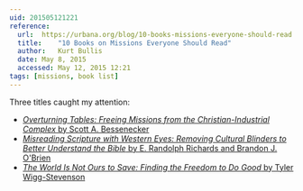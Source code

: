 ```yaml
---
uid: 201505121221
reference:
  url:	https://urbana.org/blog/10-books-missions-everyone-should-read
  title:	"10 Books on Missions Everyone Should Read"
  author:	Kurt Bullis
  date:	May 8, 2015
  accessed:	May 12, 2015 12:21
tags: [missions, book list]
---
```


Three titles caught my attention:

- [*Overturning Tables: Freeing Missions from the Christian-Industrial Complex* by Scott A. Bessenecker](http://www.ivpress.com/cgi-ivpress/book.pl/code=3680)
- [*Misreading Scripture with Western Eyes: Removing Cultural Blinders to Better Understand the Bible* by E. Randolph Richards and Brandon J. O'Brien](http://www.ivpress.com/cgi-ivpress/book.pl/code=3782)
- [*The World Is Not Ours to Save: Finding the Freedom to Do Good* by Tyler Wigg-Stevenson](http://www.ivpress.com/cgi-ivpress/book.pl/code=3657)
